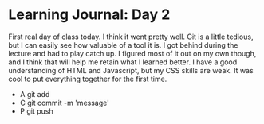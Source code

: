 # Learning Journal: Day 2

First real day of class today. I think it went pretty well. Git is a little tedious, but I can easily see how valuable of a tool it is. I got behind during the lecture and had to play catch up.  I figured most of it out on my own though, and I think that will help me retain what I learned better. I have a good understanding of HTML and Javascript, but my CSS skills are weak. It was cool to put everything together for the first time.

- A  git add <file>
- C  git commit -m 'message'
- P  git push <destination> <branch>
